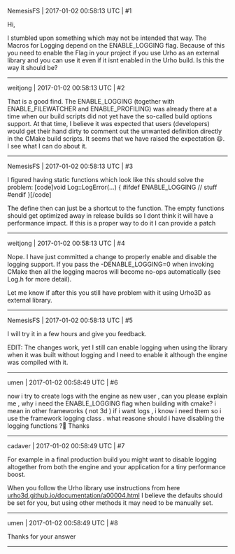 NemesisFS | 2017-01-02 00:58:13 UTC | #1

Hi,

I stumbled upon something which may not be intended that way. The Macros for Logging depend on the ENABLE_LOGGING flag.
Because of this you need to enable the Flag in your project if you use Urho as an external library and you can use it even if it isnt enabled in the Urho build.
Is this the way it should be?

-------------------------

weitjong | 2017-01-02 00:58:13 UTC | #2

That is a good find. The ENABLE_LOGGING (together with ENABLE_FILEWATCHER and ENABLE_PROFILING) was already there at a time when our build scripts did not yet have the so-called build options support. At that time, I believe it was expected that users (developers) would get their hand dirty to comment out the unwanted definition directly in the CMake build scripts. It seems that we have raised the expectation  :smiley:. I see what I can do about it.

-------------------------

NemesisFS | 2017-01-02 00:58:13 UTC | #3

I figured having static functions which look like this should solve the problem:
[code]void Log::LogError(...)
{
#ifdef ENABLE_LOGGING
    // stuff
#endif
}[/code]

The define then can just be a shortcut to the function. The empty functions should get optimized away in release builds so I dont think it will have a performance impact.
If this is a proper way to do it I can provide a patch

-------------------------

weitjong | 2017-01-02 00:58:13 UTC | #4

Nope. I have just committed a change to properly enable and disable the logging support. If you pass the -DENABLE_LOGGING=0 when invoking CMake then all the logging macros will become no-ops automatically (see Log.h for more detail).

Let me know if after this you still have problem with it using Urho3D as external library.

-------------------------

NemesisFS | 2017-01-02 00:58:13 UTC | #5

I will try it in a few hours and give you feedback.

EDIT: The changes work, yet I still can enable logging when using the library when it was built without logging and I need to enable it although the engine was compiled with it.

-------------------------

umen | 2017-01-02 00:58:49 UTC | #6

now i try to create logs with the engine as new user , can you please explain me , why i need the ENABLE_LOGGING flag when building with cmake?
i mean in other frameworks ( not 3d ) if i want logs , i know i need them so i use the framework logging class . 
what reasone  should i have disabling the logging functions ?
Thanks

-------------------------

cadaver | 2017-01-02 00:58:49 UTC | #7

For example in a final production build you might want to disable logging altogether from both the engine and your application for a tiny performance boost.

When you follow the Urho library use instructions from here [urho3d.github.io/documentation/a00004.html](http://urho3d.github.io/documentation/a00004.html) I believe the defaults should be set for you, but using other methods it may need to be manually set.

-------------------------

umen | 2017-01-02 00:58:49 UTC | #8

Thanks for your answer

-------------------------

